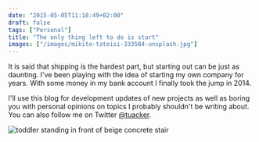 ```yaml
---
date: "2015-05-05T11:18:49+02:00"
draft: false
tags: ["Personal"]
title: "The only thing left to do is start"
images: ["/images/mikito-tateisi-333584-unsplash.jpg"]
---
```


It is said that shipping is the hardest part, but starting out can be just as daunting. I've been playing with the idea of starting my own company for years. With some money in my bank account I finally took the jump in 2014.<!--more-->

I'll use this blog for development updates of new projects as well as boring you with personal opinions on topics I probably shouldn't be writing about. You can also follow me on Twitter [@tuacker](https://www.twitter.com/tuacker).

![toddler standing in front of beige concrete stair](/images/mikito-tateisi-333584-unsplash.jpg)
